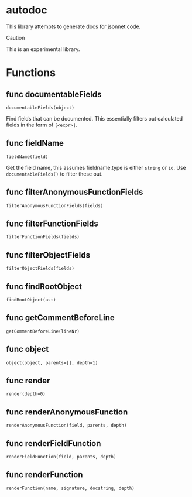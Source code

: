 # autodoc

This library attempts to generate docs for jsonnet code.

> [!CAUTION]
> This is an experimental library.

# Functions

## func documentableFields

```
documentableFields(object)
```

Find fields that can be documented.
This essentially filters out calculated fields in the form of `[<expr>]`.

## func fieldName

```
fieldName(field)
```

Get the field name, this assumes fieldname.type is either `string` or `id`.
Use `documentableFields()` to filter these out.

## func filterAnonymousFunctionFields

```
filterAnonymousFunctionFields(fields)
```

## func filterFunctionFields

```
filterFunctionFields(fields)
```

## func filterObjectFields

```
filterObjectFields(fields)
```

## func findRootObject

```
findRootObject(ast)
```

## func getCommentBeforeLine

```
getCommentBeforeLine(lineNr)
```

## func object

```
object(object, parents=[], depth=1)
```

## func render

```
render(depth=0)
```

## func renderAnonymousFunction

```
renderAnonymousFunction(field, parents, depth)
```

## func renderFieldFunction

```
renderFieldFunction(field, parents, depth)
```

## func renderFunction

```
renderFunction(name, signature, docstring, depth)
```

